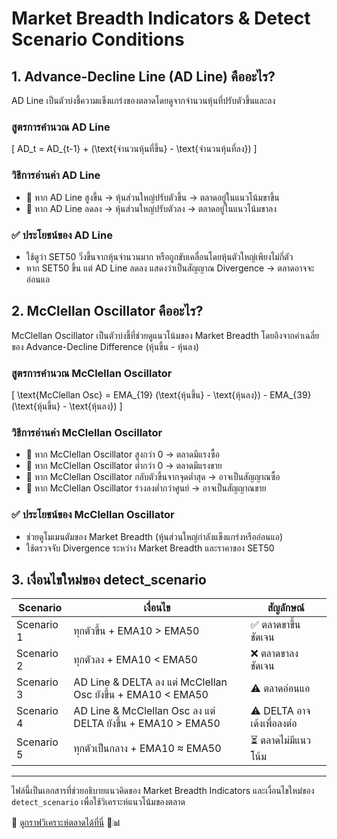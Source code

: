 # Market Breadth Indicators & Detect Scenario Conditions

## 1. Advance-Decline Line (AD Line) คืออะไร?
AD Line เป็นตัวบ่งชี้ความแข็งแกร่งของตลาดโดยดูจากจำนวนหุ้นที่ปรับตัวขึ้นและลง

### สูตรการคำนวณ AD Line
\[ AD_t = AD_{t-1} + (\text{จำนวนหุ้นที่ขึ้น} - \text{จำนวนหุ้นที่ลง}) \]

### วิธีการอ่านค่า AD Line
- 📌 หาก AD Line สูงขึ้น → หุ้นส่วนใหญ่ปรับตัวขึ้น → ตลาดอยู่ในแนวโน้มขาขึ้น
- 📌 หาก AD Line ลดลง → หุ้นส่วนใหญ่ปรับตัวลง → ตลาดอยู่ในแนวโน้มขาลง

### ✅ ประโยชน์ของ AD Line
- ใช้ดูว่า SET50 วิ่งขึ้นจากหุ้นจำนวนมาก หรือถูกขับเคลื่อนโดยหุ้นตัวใหญ่เพียงไม่กี่ตัว
- หาก SET50 ขึ้น แต่ AD Line ลดลง แสดงว่าเป็นสัญญาณ Divergence → ตลาดอาจจะอ่อนแอ

## 2. McClellan Oscillator คืออะไร?
McClellan Oscillator เป็นตัวบ่งชี้ที่ช่วยดูแนวโน้มของ Market Breadth โดยอิงจากค่าเฉลี่ยของ Advance-Decline Difference (หุ้นขึ้น - หุ้นลง)

### สูตรการคำนวณ McClellan Oscillator
\[ \text{McClellan Osc} = EMA_{19} (\text{หุ้นขึ้น} - \text{หุ้นลง}) - EMA_{39} (\text{หุ้นขึ้น} - \text{หุ้นลง}) \]

### วิธีการอ่านค่า McClellan Oscillator
- 📌 หาก McClellan Oscillator สูงกว่า 0 → ตลาดมีแรงซื้อ
- 📌 หาก McClellan Oscillator ต่ำกว่า 0 → ตลาดมีแรงขาย
- 📌 หาก McClellan Oscillator กลับตัวขึ้นจากจุดต่ำสุด → อาจเป็นสัญญาณซื้อ
- 📌 หาก McClellan Oscillator ร่วงลงต่ำกว่าศูนย์ → อาจเป็นสัญญาณขาย

### ✅ ประโยชน์ของ McClellan Oscillator
- ช่วยดูโมเมนตัมของ Market Breadth (หุ้นส่วนใหญ่กำลังแข็งแกร่งหรืออ่อนแอ)
- ใช้ตรวจจับ Divergence ระหว่าง Market Breadth และราคาของ SET50

## 3. เงื่อนไขใหม่ของ detect_scenario

| Scenario | เงื่อนไข | สัญลักษณ์ |
|-----------|----------|------------|
| Scenario 1 | ทุกตัวขึ้น + EMA10 > EMA50 | ✅ ตลาดขาขึ้นชัดเจน |
| Scenario 2 | ทุกตัวลง + EMA10 < EMA50 | ❌ ตลาดขาลงชัดเจน |
| Scenario 3 | AD Line & DELTA ลง แต่ McClellan Osc ยังขึ้น + EMA10 < EMA50 | ⚠️ ตลาดอ่อนแอ |
| Scenario 4 | AD Line & McClellan Osc ลง แต่ DELTA ยังขึ้น + EMA10 > EMA50 | ⚠️ DELTA อาจเด้งเพื่อลงต่อ |
| Scenario 5 | ทุกตัวเป็นกลาง + EMA10 ≈ EMA50 | ⏳ ตลาดไม่มีแนวโน้ม |

---

ไฟล์นี้เป็นเอกสารที่ช่วยอธิบายแนวคิดของ Market Breadth Indicators และเงื่อนไขใหม่ของ `detect_scenario` เพื่อใช้วิเคราะห์แนวโน้มของตลาด

🔗 [ดูกราฟวิเคราะห์ตลาดได้ที่นี่]([https://outliersd-weumrtvxrsaksiumrd2hgg.streamlit.app/?fbclid=IwY2xjawIqDPxleHRuA2FlbQIxMAABHbOdhuREUEkS7ihxxQVh53NjTcNj_JmXBaIWkggStvQryXkhezXcWrLeow_aem_5tTig1IM16WiCzTi7l9fnQ](https://outliersd-vnqc84ze6mo3mv5uyj5tfx.streamlit.app/)) 🚀📊
